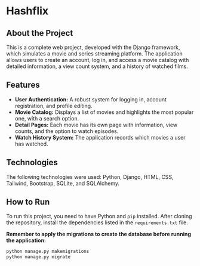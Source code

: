 # Hashflix

## About the Project
This is a complete web project, developed with the Django framework, which simulates a movie and series streaming platform. The application allows users to create an account, log in, and access a movie catalog with detailed information, a view count system, and a history of watched films.

## Features
- **User Authentication:** A robust system for logging in, account registration, and profile editing.
- **Movie Catalog:** Displays a list of movies and highlights the most popular one, with a search option.
- **Detail Pages:** Each movie has its own page with information, view counts, and the option to watch episodes.
- **Watch History System:** The application records which movies a user has watched.

## Technologies
The following technologies were used: Python, Django, HTML, CSS, Tailwind, Bootstrap, SQLite, and SQLAlchemy.

## How to Run
To run this project, you need to have Python and `pip` installed. After cloning the repository, install the dependencies listed in the `requirements.txt` file.

**Remember to apply the migrations to create the database before running the application:**
```bash
python manage.py makemigrations
python manage.py migrate

